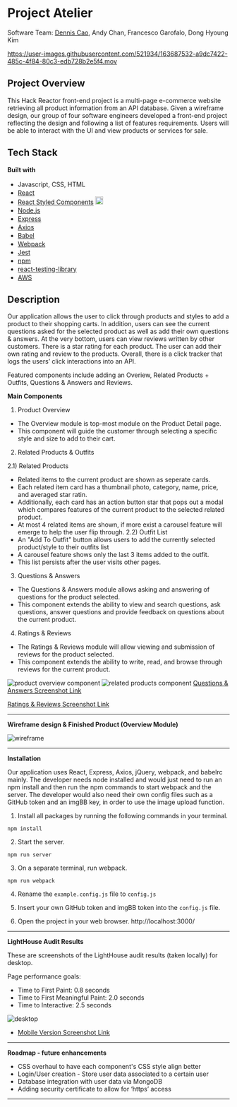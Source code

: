 # Project Atelier
Software Team: [Dennis Cao](https://www.linkedin.com/in/dennisrcao/), Andy Chan, Francesco Garofalo, Dong Hyoung Kim



https://user-images.githubusercontent.com/521934/163687532-a9dc7422-485c-4f84-80c3-edb728b2e5f4.mov


## Project Overview

This Hack Reactor front-end project is a multi-page e-commerce website retrieving all product information from an API database.
Given a wireframe design, our group of four software engineers developed a front-end project reflecting the design and following a list of features requirements.
Users will be able to interact with the UI and view products or services for sale. 


## Tech Stack
**Built with**
- Javascript, CSS, HTML <img height="16" width="16" src="https://github.com/get-icon/geticon/raw/master/icons/javascript.svg" /><img height="16" width="16" src="https://simpleicons.org/icons/css3.svg" /><img height="16" width="16" src="https://simpleicons.org/icons/html5.svg" />
- [React](https://reactjs.org/)  <img height="16" width="16" src="https://simpleicons.org/icons/react.svg" />
- [React Styled Components](https://styled-components.com/)  <img height="18" width="18" src="https://simpleicons.org/icons/styledcomponents.svg" />
- [Node.js](https://nodejs.org/en/)  <img height="16" width="16" src="https://simpleicons.org/icons/nodedotjs.svg" />
- [Express](https://expressjs.com/)  <img height="16" width="16" src="https://simpleicons.org/icons/nodedotjs.svg" />
- [Axios](https://www.npmjs.com/package/axios)  <img height="16" width="16" src="https://simpleicons.org/icons/nodedotjs.svg" />
- [Babel](https://babeljs.io/)  <img height="16" width="16" src="https://simpleicons.org/icons/babel.svg" />
- [Webpack](https://webpack.js.org/)  <img height="16" width="16" src="https://simpleicons.org/icons/webpack.svg" />
- [Jest](https://jestjs.io/docs/getting-started)  <img height="16" width="16" src="https://simpleicons.org/icons/jest.svg" />
- [npm](https://www.npmjs.com/)  <img height="16" width="16" src="https://simpleicons.org/icons/npm.svg" />
- [react-testing-library](https://testing-library.com/docs/react-testing-library/intro/)  <img height="16" width="16" src="https://simpleicons.org/icons/testinglibrary.svg" />
- [AWS](https://aws.amazon.com/ec2/)  <img height="16" width="16" src="https://simpleicons.org/icons/amazonaws.svg" />


## Description

Our application allows the user to click through products and styles to add a product to their shopping carts. In addition, users can see the current questions asked for the selected product as well as add their own questions & answers. At the very bottom, users can view reviews written by other customers. There is a star rating for each product. The user can add their own rating and review to the products. Overall, there is a click tracker that logs the users’ click interactions into an API.

Featured components include adding an Overiew, Related Products + Outfits, Questions & Answers and Reviews.

**Main Components**
1) Product Overview
* The Overview module is top-most module on the Product Detail page.
* This component will guide the customer through selecting a specific style and size to add to their cart.
2) Related Products & Outfits

2.1) Related Products
* Related items to the current product are shown as seperate cards. 
* Each related item card has a thumbnail photo, category, name, price, and averaged star ratin.
* Additionally, each card has an action button star that pops out a modal which compares features of the current product to the selected related product. 
* At most 4 related items are shown, if more exist a carousel feature will emerge to help the user flip through. 
2.2) Outfit List
* An "Add To Outfit" button allows users to add the currently selected product/style to their outfits list
* A carousel feature shows only the last 3 items added to the outfit.
* This list persists after the user visits other pages.

3) Questions & Answers
* The Questions & Answers module allows asking and answering of questions for the product selected.
* This component extends the ability to view and search questions, ask questions, answer questions and provide feedback on questions about the current product.
4) Ratings & Reviews
* The Ratings & Reviews module will allow viewing and submission of reviews for the product selected.
* This component extends the ability to write, read, and browse through reviews for the current product.

![product overview component](https://github.com/Louis-La/atelier-front-end-capstone-project/blob/main/screenshots/ProductOverview.png)
![related products component](https://github.com/Louis-La/atelier-front-end-capstone-project/blob/main/screenshots/RelatedProducts.png)
[Questions & Answers Screenshot Link](https://drive.google.com/file/d/1Rchka4OMjUognCv3MwobskHrvEwxBQef/view?usp=sharing)

[Ratings & Reviews Screenshot Link](https://drive.google.com/file/d/1A28eU5CArZtWi7UuVLrLoFR0wghoDS8g/view?usp=sharing)

---
**Wireframe design & Finished Product (Overview Module)**

![wireframe](https://github.com/Louis-La/atelier-front-end-capstone-project/blob/main/WireframeAndBusinessDoc/ProductOverviewWireFrameComparison.png)

---
**Installation**

Our application uses React, Express, Axios, jQuery,  webpack, and babelrc mainly. The developer needs node installed and would just need to run an npm install and then run the npm commands to start webpack and the server. The developer would also need their own config files such as a GitHub token and an imgBB key, in order to use the image upload function.

1) Install all packages by running the following commands in your terminal.
```
npm install
```
2) Start the server.
```
npm run server
```
3) On a separate terminal, run webpack.
```
npm run webpack
```

4) Rename the `example.config.js` file to `config.js`

5) Insert your own GitHub token and imgBB token into the `config.js` file.

6) Open the project in your web browser.
http://localhost:3000/

---
**LightHouse Audit Results**

These are screenshots of the LightHouse audit results (taken locally) for desktop.

Page performance goals:
* Time to First Paint: 0.8 seconds
* Time to First Meaningful Paint: 2.0 seconds
* Time to Interactive: 2.5 seconds

![desktop](https://github.com/Louis-La/atelier-front-end-capstone-project/blob/main/SpeedTestsScreenshots/LightHouseAuditDesktop.png)

* [Mobile Version Screenshot Link](https://github.com/Louis-La/atelier-front-end-capstone-project/blob/main/SpeedTestsScreenshots/LightHouseAuditMobile.png)

---
**Roadmap - future enhancements**

* CSS overhaul to have each component's CSS style align better
* Login/User creation - Store user data associated to a certain user
* Database integration with user data via MongoDB
* Adding security certificate to allow for ‘https’ access

---





